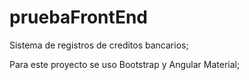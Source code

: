 # pruebaFrontEnd

Sistema de registros de creditos bancarios;

Para este proyecto se uso Bootstrap y Angular Material;
